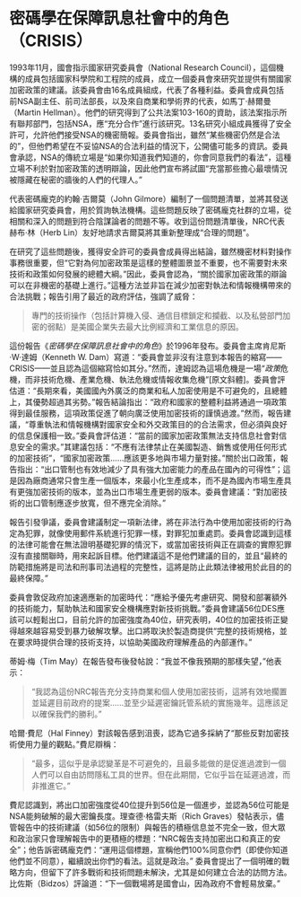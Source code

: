 # 密碼學在保障訊息社會中的角色（CRISIS）

1993年11月，國會指示國家研究委員會（National Research Council），這個機構的成員包括國家科學院和工程院的成員，成立一個委員會來研究並提供有關國家加密政策的建議。該委員會由16名成員組成，代表了各種利益。委員會成員包括前NSA副主任、前司法部長，以及來自商業和學術界的代表，如馬丁·赫爾曼（Martin Hellman）。他們的研究得到了公共法案103-160的資助，該法案指示所有聯邦部門，包括NSA，應“充分合作”進行該研究。13名研究小組成員獲得了安全許可，允許他們接受NSA的機密簡報。委員會指出，雖然“某些機密仍然是合法的”，但他們希望在不妥協NSA的合法利益的情況下，公開儘可能多的資訊。委員會承認，NSA的傳統立場是“如果你知道我們知道的，你會同意我們的看法”，這種立場不利於對加密政策的透明辯論，因此他們宣布將試圖“充當那些擔心最壞情況被隱藏在秘密的牆後的人們的代理人。”

代表密碼龐克的約翰·吉爾莫（John Gilmore）編制了一個問題清單，並將其發送給國家研究委員會，用於質詢執法機構。這些問題反映了密碼龐克社群的立場，從相關和深入的問題到符合陰謀論者的問題不等。收到這份問題清單後，NRC代表赫布·林（Herb Lin）友好地請求吉爾莫將其重新整理成“合理的問題”。

在研究了這些問題後，獲得安全許可的委員會成員得出結論，雖然機密材料對操作事務很重要，但“它對為何加密政策是這樣的整體圖景並不重要，也不需要對未來技術和政策如何發展的總體大綱。”因此，委員會認為，“關於國家加密政策的辯論可以在非機密的基礎上進行。”這種方法並非旨在減少加密對執法和情報機構帶來的合法挑戰；報告引用了最近的政府評估，強調了威脅：

> 專門的技術操作（包括計算機入侵、通信目標鎖定和攔截、以及私營部門加密的弱點）是美國企業失去最大比例經濟和工業信息的原因。

這份報告《*密碼學在保障訊息社會中的角色*》於1996年發布。委員會主席肯尼斯·W·達姆（Kenneth W. Dam）寫道：“委員會並非沒有注意到本報告的縮寫——CRISIS——並且認為這個縮寫恰如其分。”然而，達姆認為這場危機是一場“*政策*危機，而非技術危機、產業危機、執法危機或情報收集危機”[原文斜體]。委員會評估道：“長期來看，美國國內外廣泛的商業和私人加密使用是不可避免的，且總體上，其優勢超過其劣勢。”報告結論指出：“政府和國家的整體利益將通過一項政策得到最佳服務，這項政策促進了朝向廣泛使用加密技術的謹慎過渡。”然而，報告建議，“尊重執法和情報機構對國家安全和外交政策目的的合法需求，但必須與良好的信息保護相一致。”委員會評估道：“當前的國家加密政策無法支持信息社會對信息安全的需求。”其建議包括：“不應有法律禁止在美國製造、銷售或使用任何形式的加密技術”，“國家加密政策……應該更多地與市場力量對接。”關於出口政策，報告指出：“出口管制也有效地減少了具有強大加密能力的產品在國內的可得性”；這是因為廠商通常只會生產一個版本，來最小化生產成本，而不是為國內市場生產具有更強加密技術的版本，並為出口市場生產更弱的版本。委員會建議：“對加密技術的出口管制應逐步放寬，但不應完全消除。”

報告引發爭議，委員會建議制定一項新法律，將在非法行為中使用加密技術的行為定為犯罪，就像使用郵件系統進行犯罪一樣，對罪犯加重處罰。委員會認識到這樣的法律可能會在無法證明基礎犯罪的情況下，或當加密技術與正在調查的實際犯罪沒有直接關聯時，用來起訴目標。他們建議這不是他們建議的目的，並且“最終的防範措施將是司法和刑事司法過程的完整性，這將是防止此類法律被用於此目的的最終保障。”

委員會敦促政府加速適應新的加密時代：“應給予優先考慮研究、開發和部署額外的技術能力，幫助執法和國家安全機構應對新技術挑戰。”委員會建議56位DES應該可以輕鬆出口，目前允許的加密強度為40位，研究表明，40位的加密技術正變得越來越容易受到暴力破解攻擊。出口將取決於製造商提供“完整的技術規格，並在要求時提供合理的技術支持，以協助美國政府理解產品的內部運作。”

蒂姆·梅（Tim May）在報告發布後發帖說：“我並不像我預期的那樣失望，”他表示：

> “我認為這份NRC報告充分支持商業和個人使用加密技術，這將有效地擱置並延遲目前政府的提案……並至少延遲密鑰託管系統的實施幾年。這應該足以確保我們的勝利。”

哈爾·費尼（Hal Finney）對該報告感到沮喪，認為它過多採納了“那些反對加密技術使用力量的觀點。”費尼辯稱：

> “最多，這似乎是承認變革是不可避免的，且最多能做的是促進過渡到一個人們可以自由訪問隱私工具的世界。但在此期間，它似乎旨在延遲過渡，而非推進它。”

費尼認識到，將出口加密強度從40位提升到56位是一個進步，並認為56位可能是NSA能夠破解的最大密鑰長度。理查德·格雷夫斯（Rich Graves）發帖表示，儘管報告中的技術建議（如56位的限制）與報告的積極信息並不完全一致，但大眾和政治家只會理解報告中的更積極的標題：“NRC報告支持加密出口和真正的安全”；他告訴密碼龐克們：“運用這個標題，宣稱他們100%同意你們（即使你知道他們並不同意），繼續說出你們的看法。這就是政治。” 委員會提出了一個明確的戰略方向，但留下了許多戰術和技術問題未解決，尤其是如何建立合法的訪問方法。比佐斯（Bidzos）評論道：“下一個戰場將是國會山，因為政府不會輕易放棄。”